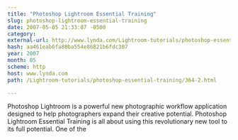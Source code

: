 ```yaml
---
title: "Photoshop Lightroom Essential Training"
slug: photoshop-lightroom-essential-training
date: 2007-05-05 21:33:07 -0500
category: 
external-url: http://www.lynda.com/Lightroom-tutorials/photoshop-essential-training/364-2.html
hash: aa461eab6fa80ba554e86821b6fdc307
year: 2007
month: 05
scheme: http
host: www.lynda.com
path: /Lightroom-tutorials/photoshop-essential-training/364-2.html

---
```


Photoshop Lightroom is a powerful new photographic workflow application designed to help photographers expand their creative potential. Photoshop Lightroom Essential Training is all about using this revolutionary new tool to its full potential. One of the
